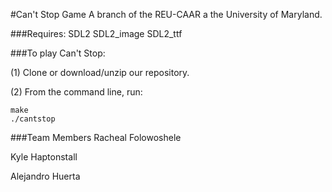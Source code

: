 #Can't Stop Game
A branch of the REU-CAAR a the University of Maryland.

###Requires:
SDL2
SDL2_image
SDL2_ttf

###To play Can't Stop:

(1) Clone or download/unzip our repository.

(2) From the command line, run:
```
make
./cantstop
```


###Team Members
Racheal Folowoshele

Kyle Haptonstall

Alejandro Huerta
